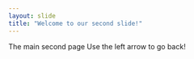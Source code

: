 ```yaml
---
layout: slide
title: "Welcome to our second slide!"
---
```

The main second page
Use the left arrow to go back!
